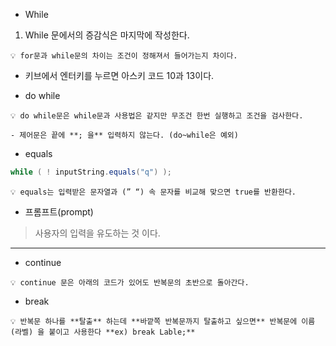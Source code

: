 - While


1. While 문에서의 증감식은 마지막에 작성한다.

```
💡 for문과 while문의 차이는 조건이 정해져서 들어가는지 차이다.
```
- 키브에서 엔터키를 누르면 아스키 코드 10과 13이다.

- do while

```
💡 do while문은 while문과 사용법은 같지만 무조건 한번 실행하고 조건을 검사한다.
```

```
- 제어문은 끝에 **; 을** 입력하지 않는다. (do~while은 예외)
```

- equals

```java
while ( ! inputString.equals("q") );
```  

```
💡 equals는 입력받은 문자열과 (” “) 속 문자를 비교해 맞으면 true를 반환한다.

```

- 프롬프트(prompt)

> 사용자의 입력을 유도하는 것 이다.

---

- continue

```
💡 continue 문은 아래의 코드가 있어도 반복문의 초반으로 돌아간다.

```


- break

```
💡 반복문 하나를 **탈출** 하는데 **바깥쪽 반복문까지 탈출하고 싶으면** 반복문에 이름(라벨) 을 붙이고 사용한다 **ex) break Lable;**
```
